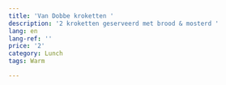 ```yaml
---
title: 'Van Dobbe kroketten '
description: '2 kroketten geserveerd met brood & mosterd '
lang: en
lang-ref: ''
price: '2'
category: Lunch
tags: Warm

---
```

